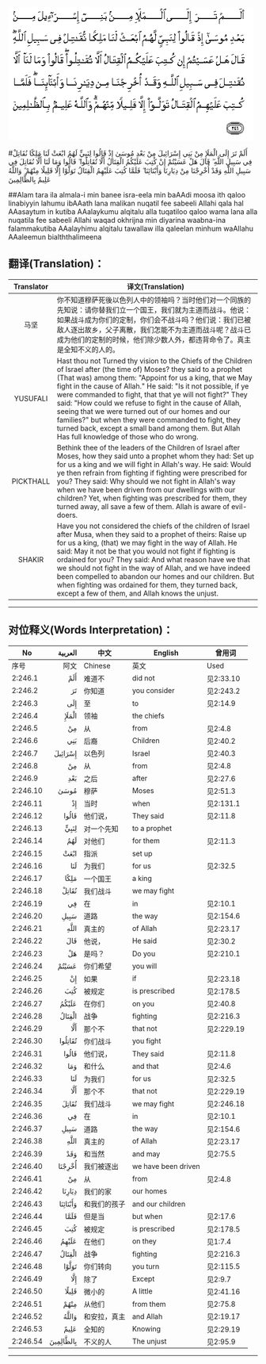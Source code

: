 ![002:246](images/002_246.gif)

#أَلَمْ تَرَ إِلَى الْمَلَإِ مِنْ بَنِي إِسْرَائِيلَ مِنْ بَعْدِ مُوسَىٰ إِذْ قَالُوا لِنَبِيٍّ لَهُمُ ابْعَثْ لَنَا مَلِكًا نُقَاتِلْ فِي سَبِيلِ اللَّهِ ۖ قَالَ هَلْ عَسَيْتُمْ إِنْ كُتِبَ عَلَيْكُمُ الْقِتَالُ أَلَّا تُقَاتِلُوا ۖ قَالُوا وَمَا لَنَا أَلَّا نُقَاتِلَ فِي سَبِيلِ اللَّهِ وَقَدْ أُخْرِجْنَا مِنْ دِيَارِنَا وَأَبْنَائِنَا ۖ فَلَمَّا كُتِبَ عَلَيْهِمُ الْقِتَالُ تَوَلَّوْا إِلَّا قَلِيلًا مِنْهُمْ ۗ وَاللَّهُ عَلِيمٌ بِالظَّالِمِينَ 

##Alam tara ila almala-i min banee isra-eela min baAAdi moosa ith qaloo linabiyyin lahumu ibAAath lana malikan nuqatil fee sabeeli Allahi qala hal AAasaytum in kutiba AAalaykumu alqitalu alla tuqatiloo qaloo wama lana alla nuqatila fee sabeeli Allahi waqad okhrijna min diyarina waabna-ina falammakutiba AAalayhimu alqitalu tawallaw illa qaleelan minhum waAllahu AAaleemun bialththalimeena 

## 翻译(Translation)：

| Translator | 译文(Translation)                                            |
| :--------: | ------------------------------------------------------------ |
|    马坚    | 你不知道穆萨死後以色列人中的领袖吗？当时他们对一个同族的先知说：请你替我们立一个国王，我们就为主道而战斗。他说：如果战斗成为你们的定制，你们会不战斗吗？他们说：我们已被敌人逐出故乡，父子离散，我们怎能不为主道而战斗呢？战斗已成为他们的定制的时候，他们除少数人外，都违背命令了。真主是全知不义的人的。 |
|  YUSUFALI  | Hast thou not Turned thy vision to the Chiefs of the Children of Israel after (the time of) Moses? they said to a prophet (That was) among them: "Appoint for us a king, that we May fight in the cause of Allah." He said: "Is it not possible, if ye were commanded to fight, that that ye will not fight?" They said: "How could we refuse to fight in the cause of Allah, seeing that we were turned out of our homes and our families?" but when they were commanded to fight, they turned back, except a small band among them. But Allah Has full knowledge of those who do wrong. |
| PICKTHALL  | Bethink thee of the leaders of the Children of Israel after Moses, how they said unto a prophet whom they had: Set up for us a king and we will fight in Allah's way. He said: Would ye then refrain from fighting if fighting were prescribed for you? They said: Why should we not fight in Allah's way when we have been driven from our dwellings with our children? Yet, when fighting was prescribed for them, they turned away, all save a few of them. Allah is aware of evil-doers. |
|   SHAKIR   | Have you not considered the chiefs of the children of Israel after Musa, when they said to a prophet of theirs: Raise up for us a king, (that) we may fight in the way of Allah. He said: May it not be that you would not fight if fighting is ordained for you? They said: And what reason have we that we should not fight in the way of Allah, and we have indeed been compelled to abandon our homes and our children. But when fighting was ordained for them, they turned back, except a few of them, and Allah knows the unjust. |

---

## 对位释义(Words Interpretation)：

| No   | العربية | 中文    | English | 曾用词 |
| ---- | ------: | ------- | ------- | ------ |
| 序号 |    阿文 | Chinese | 英文    | Used   |
| 2:246.1  | أَلَمْ       | 难道不       | did not             | 见2:33.10  |
| 2:246.2  | تَرَ        | 你知道       | you consider        | 见2:243.2  |
| 2:246.3  | إِلَى       | 至           | to                  | 见2:14.9   |
| 2:246.4  | الْمَلَإِ     | 领袖         | the chiefs          |            |
| 2:246.5  | مِنْ        | 从           | from                | 见2:4.8    |
| 2:246.6  | بَنِي       | 后裔         | Children            | 见2:40.2   |
| 2:246.7  | إِسْرَائِيلَ   | 以色列       | Israel              | 见2:40.3   |
| 2:246.8  | مِنْ        | 从           | from                | 见2:4.8    |
| 2:246.9  | بَعْدِ       | 之后         | after               | 见2:27.6   |
| 2:246.10 | مُوسَىٰ      | 穆萨         | Moses               | 见2:51.3   |
| 2:246.11 | إِذْ        | 当时         | when                | 见2:131.1  |
| 2:246.12 | قَالُوا     | 他们说，     | They said           | 见2:11.8   |
| 2:246.13 | لِنَبِيٍّ      | 对一个先知   | to a prophet        |            |
| 2:246.14 | لَهُمُ       | 对他们       | for them            | 见2:11.3   |
| 2:246.15 | ابْعَثْ      | 指派         | set up              |            |
| 2:246.16 | لَنَا       | 为我们       | for us              | 见2:32.5   |
| 2:246.17 | مَلِكًا      | 一个国王     | a king              |            |
| 2:246.18 | نُقَاتِلْ     | 我们战斗     | we may fight        |            |
| 2:246.19 | فِي        | 在           | in                  | 见2:10.1   |
| 2:246.20 | سَبِيلِ      | 道路         | the way             | 见2:154.6  |
| 2:246.21 |      اللَّهِ | 真主的       | of Allah            | 见2:23.17  |
| 2:246.22 | قَالَ       | 他说，       | He said             | 见2:30.2   |
| 2:246.23 | هَلْ        | 是吗？       | Do you              | 见2:210.1  |
| 2:246.24 | عَسَيْتُمْ     | 你们希望     | you will            |            |
| 2:246.25 | إِنْ        | 如果         | if                  | 见2:23.18  |
| 2:246.26 | كُتِبَ       | 被规定       | is prescribed       | 见2:178.5  |
| 2:246.27 | عَلَيْكُمُ     | 在你们       | on you              | 见2:40.8   |
| 2:246.28 | الْقِتَالُ    | 战争         | fighting            | 见2:216.3  |
| 2:246.29 | أَلَّا       | 那个不       | that not            | 见2:229.19 |
| 2:246.30 | تُقَاتِلُوا   | 你们战斗     | you fight           |            |
| 2:246.31 | قَالُوا     | 他们说，     | They said           | 见2:11.8   |
| 2:246.32 | وَمَا       | 和什么       | and that            | 见2:4.6    |
| 2:246.33 | لَنَا       | 为我们       | for us              | 见2:32.5   |
| 2:246.34 | أَلَّا       | 那个不       | that not            | 见2:229.19 |
| 2:246.35 | نُقَاتِلَ     | 我们战斗     | we may fight        | 见2:246.18 |
| 2:246.36 | فِي        | 在           | in                  | 见2:10.1   |
| 2:246.37 | سَبِيلِ      | 道路         | the way             | 见2:154.6  |
| 2:246.38 |      اللَّهِ | 真主的       | of Allah            | 见2:23.17  |
| 2:246.39 | وَقَدْ       | 和当然       | and may             | 见2:75.5   |
| 2:246.40 | أُخْرِجْنَا    | 我们被逐出   | we have been driven |            |
| 2:246.41 | مِنْ        | 从           | from                | 见2:4.8    |
| 2:246.42 | دِيَارِنَا    | 我们的家     | our homes           |            |
| 2:246.43 | وَأَبْنَائِنَا  | 和我们的孩子 | and our children    |            |
| 2:246.44 | فَلَمَّا      | 但是当       | but when            | 见2:17.6   |
| 2:246.45 | كُتِبَ       | 被规定       | is prescribed       | 见2:178.5  |
| 2:246.46 | عَلَيْهِمُ     | 在他们       | on they             | 见1:7.4    |
| 2:246.47 | الْقِتَالُ    | 战争         | fighting            | 见2:216.3  |
| 2:246.48 | تَوَلَّوْا     | 你们转向     | you turn            | 见2:115.5  |
| 2:246.49 | إِلَّا       | 除了         | Except              | 见2:9.7    |
| 2:246.50 | قَلِيلًا     | 微小的       | A little            | 见2:41.16  |
| 2:246.51 | مِنْهُمْ      | 从他们       | from them           | 见2:75.8   |
| 2:246.52 | وَاللَّهُ     | 和安拉，真主 | and Allah           | 见2:19.17  |
| 2:246.53 | عَلِيمٌ      | 全知的       | Knowing             | 见2:29.19  |
| 2:246.54 | بِالظَّالِمِينَ | 不义的人     | The unjust          | 见2:95.9   |

---
